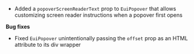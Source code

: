 - Added a `popoverScreenReaderText` prop to `EuiPopover` that allows customizing screen reader instructions when a popover first opens

**Bug fixes**

- Fixed `EuiPopover` unintentionally passing the `offset` prop as an HTML attribute to its div wrapper
